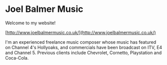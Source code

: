 # Joel Balmer Music
Welcome to my website!

[http://www.joelbalmermusic.co.uk/](http://www.joelbalmermusic.co.uk/)

I'm an experienced freelance music composer whose music has featured on Channel 4's Hollyoaks, and commercials have been broadcast on ITV, E4 and Channel 5. Previous clients include Chevrolet, Cornetto, Playstation and Coca-Cola.
